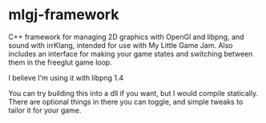mlgj-framework
==============

C++ framework for managing 2D graphics with OpenGl and libpng, and sound with irrKlang, intended for use with My Little Game Jam.
Also includes an interface for making your game states and switching between them in the freeglut game loop.

I believe I'm using it with libpng 1.4

You can try building this into a dll if you want, but I would compile statically.
There are optional things in there you can toggle, and simple tweaks to tailor it for your game.